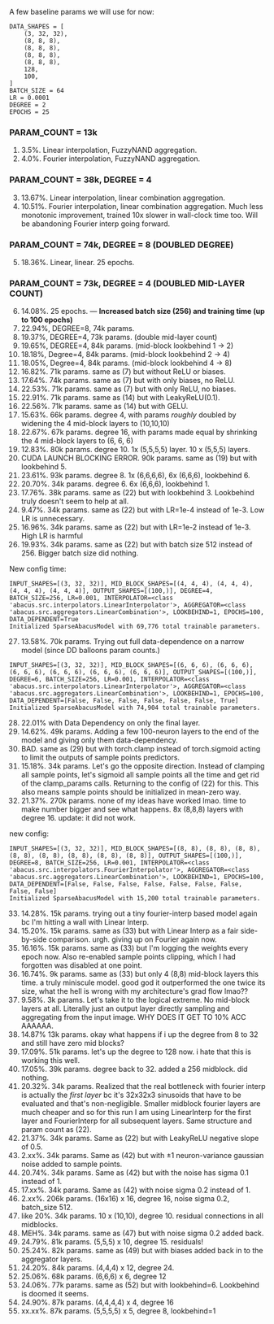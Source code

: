 A few baseline params we will use for now:
```
DATA_SHAPES = [
    (3, 32, 32),
    (8, 8, 8),
    (8, 8, 8),
    (8, 8, 8),
    (8, 8, 8),
    128,
    100,
]
BATCH_SIZE = 64
LR = 0.0001
DEGREE = 2
EPOCHS = 25

```
### PARAM_COUNT = 13k
1. 3.5%. Linear interpolation, FuzzyNAND aggregation.
2. 4.0%. Fourier interpolation, FuzzyNAND aggregation.
### PARAM_COUNT = 38k, DEGREE = 4
3. 13.67%. Linear interpolation, linear combination aggregation.
4. 10.51%. Fourier interpolation, linear combination aggregation. Much less monotonic improvement, trained 10x slower in wall-clock time too. Will be abandoning Fourier interp going forward.
### PARAM_COUNT = 74k, DEGREE = 8 (DOUBLED DEGREE)
5. 18.36%. Linear, linear. 25 epochs.
### PARAM_COUNT = 73k, DEGREE = 4 (DOUBLED MID-LAYER COUNT)
6. 14.08%. 25 epochs.
— **Increased batch size (256) and training time (up to 100 epochs)**
7. 22.94%, DEGREE=8, 74k params.
8. 19.37%, DEGREE=4, 73k params. (double mid-layer count)
9. 19.65%, DEGREE=4, 84k params. (mid-block lookbehind 1 -> 2)
10. 18.18%, Degree=4, 84k params. (mid-block lookbehind 2 -> 4)
11. 18.05%, Degree=4, 84k params. (mid-block lookbehind 4 -> 8)
12. 16.82%. 71k params. same as (7) but without ReLU or biases.
13. 17.64%. 74k params. same as (7) but with only biases, no ReLU.
14. 22.53%. 71k params. same as (7) but with only ReLU, no biases.
15. 22.91%. 71k params. same as (14) but with LeakyReLU(0.1).
16. 22.56%. 71k params. same as (14) but with GELU.
17. 15.63%. 66k params. degree 4, with params *roughly* doubled by widening the 4 mid-block layers to (10,10,10)
18. 22.67%. 67k params. degree 16, with params made equal by shrinking the 4 mid-block layers to (6, 6, 6)
19. 12.83%. 80k params. degree 10. 1x (5,5,5,5) layer. 10 x (5,5,5) layers.
20. CUDA LAUNCH BLOCKING ERROR. 90k params. same as (19) but with lookbehind 5.
21. 23.61%. 93k params. degree 8. 1x (6,6,6,6), 6x (6,6,6), lookbehind 6.
22. 20.70%. 34k params. degree 6. 6x (6,6,6), lookbehind 1.
23. 17.76%. 38k params. same as (22) but with lookbehind 3. Lookbehind truly doesn't seem to help at all.
24. 9.47%. 34k params. same as (22) but with LR=1e-4 instead of 1e-3. Low LR is unnecessary.
25. 16.96%. 34k params. same as (22) but with LR=1e-2 instead of 1e-3. High LR is harmful
26. 19.93%. 34k params. same as (22) but with batch size 512 instead of 256. Bigger batch size did nothing.

New config time:
```
INPUT_SHAPES=[(3, 32, 32)], MID_BLOCK_SHAPES=[(4, 4, 4), (4, 4, 4), (4, 4, 4), (4, 4, 4)], OUTPUT_SHAPES=[(100,)], DEGREE=4, BATCH_SIZE=256, LR=0.001, INTERPOLATOR=<class 'abacus.src.interpolators.LinearInterpolator'>, AGGREGATOR=<class 'abacus.src.aggregators.LinearCombination'>, LOOKBEHIND=1, EPOCHS=100, DATA_DEPENDENT=True
Initialized SparseAbacusModel with 69,776 total trainable parameters.
```
27. 13.58%. 70k params. Trying out full data-dependence on a narrow model (since DD balloons param counts.)

```
INPUT_SHAPES=[(3, 32, 32)], MID_BLOCK_SHAPES=[(6, 6, 6), (6, 6, 6), (6, 6, 6), (6, 6, 6), (6, 6, 6), (6, 6, 6)], OUTPUT_SHAPES=[(100,)], DEGREE=6, BATCH_SIZE=256, LR=0.001, INTERPOLATOR=<class 'abacus.src.interpolators.LinearInterpolator'>, AGGREGATOR=<class 'abacus.src.aggregators.LinearCombination'>, LOOKBEHIND=1, EPOCHS=100, DATA_DEPENDENT=[False, False, False, False, False, False, True]
Initialized SparseAbacusModel with 74,904 total trainable parameters.
```
28. 22.01% with Data Dependency on only the final layer.
29. 14.62%. 49k params. Adding a few 100-neuron layers to the end of the model and giving only them data-dependency.
30. BAD. same as (29) but with torch.clamp instead of torch.sigmoid acting to limit the outputs of sample points predictors.
31. 15.18%. 34k params. Let's go the opposite direction. Instead of clamping all sample points, let's sigmoid all sample points all the time and get rid of the clamp_params calls. Returning to the config of (22) for this. This also means sample points should be initialized in mean-zero way.
32. 21.37%. 270k params. none of my ideas have worked lmao. time to make number bigger and see what happens. 8x (8,8,8) layers with degree 16. update: it did not work.

new config:
```
INPUT_SHAPES=[(3, 32, 32)], MID_BLOCK_SHAPES=[(8, 8), (8, 8), (8, 8), (8, 8), (8, 8), (8, 8), (8, 8), (8, 8)], OUTPUT_SHAPES=[(100,)], DEGREE=8, BATCH_SIZE=256, LR=0.001, INTERPOLATOR=<class 'abacus.src.interpolators.FourierInterpolator'>, AGGREGATOR=<class 'abacus.src.aggregators.LinearCombination'>, LOOKBEHIND=1, EPOCHS=100, DATA_DEPENDENT=[False, False, False, False, False, False, False, False, False]
Initialized SparseAbacusModel with 15,200 total trainable parameters.
```
33. 14.28%. 15k params. trying out a tiny fourier-interp based model again bc I'm hitting a wall with Linear Interp.
34. 15.20%. 15k params. same as (33) but with Linear Interp as a fair side-by-side comparison. urgh. giving up on Fourier again now.
35. 16.16%. 15k params. same as (33) but I'm logging the weights every epoch now. Also re-enabled sample points clipping, which I had forgotten was disabled at one point.
36. 16.74%. 9k params. same as (33) but only 4 (8,8) mid-block layers this time. a truly miniscule model. good god it outperformed the one twice its size, what the hell is wrong with my architecture's grad flow lmao??
37. 9.58%. 3k params. Let's take it to the logical extreme. No mid-block layers at all. Literally just an output layer directly sampling and aggregating from the input image. WHY DOES IT GET TO 10% ACC AAAAAA.
38. 14.87% 13k params. okay what happens if i up the degree from 8 to 32 and still have zero mid blocks?
39. 17.09%. 51k params. let's up the degree to 128 now. i hate that this is working this well.
40. 17.05%. 39k params. degree back to 32. added a 256 midblock. did nothing.
41. 20.32%. 34k params. Realized that the real bottleneck with fourier interp is actually the *first layer* bc it's 32x32x3 sinusoids that have to be evaluated and that's non-negligible. Smaller midblock fourier layers are much cheaper and so for this run I am using LinearInterp for the first layer and FourierInterp for all subsequent layers. Same structure and param count as (22).
42. 21.37%. 34k params. Same as (22) but with LeakyReLU negative slope of 0.5.
43. 2.xx%. 34k params. Same as (42) but with ±1 neuron-variance gaussian noise added to sample points.
44. 20.74%. 34k params. Same as (42) but with the noise has sigma 0.1 instead of 1.
45. 17.xx%. 34k params. Same as (42) with noise sigma 0.2 instead of 1.
46. 2.xx%. 206k params. (16x16) x 16, degree 16, noise sigma 0.2, batch_size 512.
47. like 20%. 34k params. 10 x (10,10), degree 10. residual connections in all midblocks.
48. MEH%. 34k params. same as (47) but with noise sigma 0.2 added back.
49. 24.79%. 81k params. (5,5,5) x 10, degree 15. residuals!
50. 25.24%. 82k params. same as (49) but with biases added back in to the aggregator layers.
51. 24.20%. 84k params. (4,4,4) x 12, degree 24.
52. 25.06%. 68k params. (6,6,6) x 6, degree 12
53. 24.06%. 77k params. same as (52) but with lookbehind=6. Lookbehind is doomed it seems.
54. 24.90%. 87k params. (4,4,4,4) x 4, degree 16
54. xx.xx%. 87k params. (5,5,5,5) x 5, degree 8, lookbehind=1